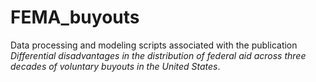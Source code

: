 # FEMA_buyouts

Data processing and modeling scripts associated with the publication *Differential disadvantages in the distribution of federal aid across three decades of voluntary buyouts in the United States*.
